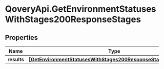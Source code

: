 # QoveryApi.GetEnvironmentStatusesWithStages200ResponseStages

## Properties

Name | Type | Description | Notes
------------ | ------------- | ------------- | -------------
**results** | [**[GetEnvironmentStatusesWithStages200ResponseStagesResultsInner]**](GetEnvironmentStatusesWithStages200ResponseStagesResultsInner.md) |  | [optional] 


